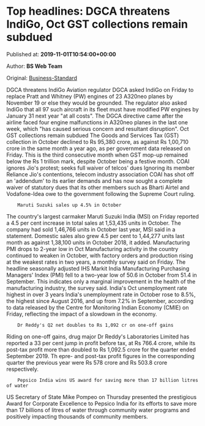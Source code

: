 
# Top headlines: DGCA threatens IndiGo, Oct GST collections remain subdued

Published at: **2019-11-01T10:54:00+00:00**

Author: **BS Web Team**

Original: [Business-Standard](https://www.business-standard.com/article/current-affairs/top-headlines-maruti-suzuki-s-october-sales-unemployment-rate-and-more-119110100841_1.html)

DGCA threatens IndiGo Aviation regulator DGCA asked IndiGo on Friday to replace Pratt and Whitney (PW) engines of 23 A320neo planes by November 19 or else they would be grounded. The regulator also asked IndiGo that all 97 such aircraft in its fleet must have modified PW engines by January 31 next year "at all costs". The DGCA directive came after the airline faced four engine malfunctions in A320neo planes in the last one week, which "has caused serious concern and resultant disruption". Oct GST collections remain subdued
The Goods and Services Tax (GST) collection in October declined to Rs 95,380 crore, as against Rs 1,00,710 crore in the same month a year ago, as per government data released on Friday. This is the third consecutive month when GST mop-up remained below the Rs 1 trillion mark, despite October being a festive month. COAI ignores Jio's protest; seeks full waiver of telcos' dues Ignoring its member Reliance Jio's contentions, telecom industry association COAI has shot off an 'addendum' to its earlier demands and has now sought a complete waiver of statutory dues that its other members such as Bharti Airtel and Vodafone-Idea owe to the government following the Supreme Court ruling.

        Maruti Suzuki sales up 4.5% in October
      
The country's largest carmaker Maruti Suzuki India (MSI) on Friday reported a 4.5 per cent increase in total sales at 1,53,435 units in October.
The company had sold 1,46,766 units in October last year, MSI said in a statement. Domestic sales also grew 4.5 per cent to 1,44,277 units last month as against 1,38,100 units in October 2018, it added. Manufacturing PMI drops to 2-year low in Oct
Manufacturing activity in the country continued to weaken in October, with factory orders and production rising at the weakest rates in two years, a monthly survey said on Friday. The headline seasonally adjusted IHS Markit India Manufacturing Purchasing Managers' Index (PMI) fell to a two-year low of 50.6 in October from 51.4 in September. This indicates only a marginal improvement in the health of the manufacturing industry, the survey said.
India's Oct unemployment rate highest in over 3 years India's unemployment rate in October rose to 8.5%, the highest since August 2016, and up from 7.2% in September, according to data released by the Centre for Monitoring Indian Economy (CMIE) on Friday, reflecting the impact of a slowdown in the economy.

        Dr Reddy's Q2 net doubles to Rs 1,092 cr on one-off gains
      
Riding on one-off gains, drug major Dr Reddy's Laboratories Limited has reported a 33 per cent jump in profit before tax, at Rs 766.4 crore, while its post-tax profit more than doubled to Rs 1,092.5 crore for the quarter ended September 2019. Th epre- and post-tax profit figures in the corresponding quarter the previous year were Rs 578 crore and Rs 503.8 crore respectively.

        Pepsico India wins US award for saving more than 17 billion litres of water
      
US Secretary of State Mike Pompeo on Thursday presented the prestigious Award for Corporate Excellence to Pepsico India for its efforts to save more than 17 billions of litres of water through community water programs and positively impacting thousands of community members.
